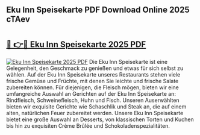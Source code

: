 ## Eku Inn Speisekarte PDF Download Online 2025 cTAev

# <h2><a href="http://gcb3q1.nevu.top/?p=Eku+Inn+Speisekarte">🔗 👉🔴 Eku Inn Speisekarte 2025 PDF</a></h2>

[![Eku Inn Speisekarte 2025 PDF](https://i.imgur.com/dBaPXMq.png)](http://gcb3q1.nevu.top/?p=Eku+Inn+Speisekarte)
Die Eku Inn Speisekarte ist eine Gelegenheit, den Geschmack zu genießen und etwas für sich selbst zu wählen. Auf der Eku Inn Speisekarte unseres Restaurants stehen viele frische Gemüse und Früchte, mit denen Sie leichte und frische Salate zubereiten können. Für diejenigen, die Fleisch mögen, bieten wir eine umfangreiche Auswahl an Gerichten auf der Eku Inn Speisekarte an: Rindfleisch, Schweinefleisch, Huhn und Fisch. Unseren Auserwählten bieten wir exquisite Gerichte wie Schaschlik und Steak an, die auf einem alten, natürlichen Feuer zubereitet werden. Unsere Eku Inn Speisekarte bietet eine große Auswahl an Desserts, von klassischen Torten und Kuchen bis hin zu exquisiten Crème Brûlée und Schokoladenspezialitäten.
